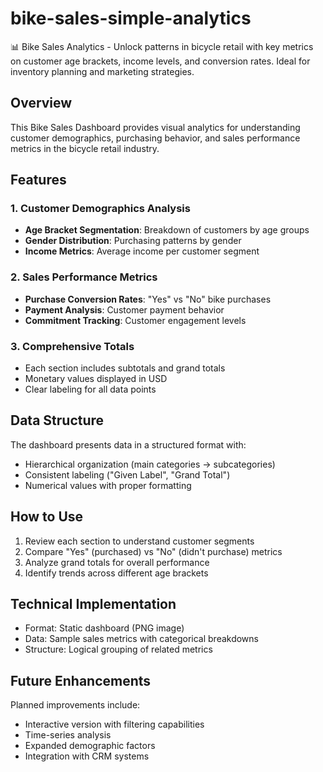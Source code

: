 # bike-sales-simple-analytics
📊 Bike Sales Analytics - Unlock patterns in bicycle retail with key metrics on customer age brackets, income levels, and conversion rates. Ideal for inventory planning and marketing strategies.
## Overview
This Bike Sales Dashboard provides visual analytics for understanding customer demographics, purchasing behavior, and sales performance metrics in the bicycle retail industry.

## Features

### 1. Customer Demographics Analysis
- **Age Bracket Segmentation**: Breakdown of customers by age groups
- **Gender Distribution**: Purchasing patterns by gender
- **Income Metrics**: Average income per customer segment

### 2. Sales Performance Metrics
- **Purchase Conversion Rates**: "Yes" vs "No" bike purchases
- **Payment Analysis**: Customer payment behavior
- **Commitment Tracking**: Customer engagement levels

### 3. Comprehensive Totals
- Each section includes subtotals and grand totals
- Monetary values displayed in USD
- Clear labeling for all data points

## Data Structure
The dashboard presents data in a structured format with:
- Hierarchical organization (main categories → subcategories)
- Consistent labeling ("Given Label", "Grand Total")
- Numerical values with proper formatting

## How to Use
1. Review each section to understand customer segments
2. Compare "Yes" (purchased) vs "No" (didn't purchase) metrics
3. Analyze grand totals for overall performance
4. Identify trends across different age brackets

## Technical Implementation
- Format: Static dashboard (PNG image)
- Data: Sample sales metrics with categorical breakdowns
- Structure: Logical grouping of related metrics

## Future Enhancements
Planned improvements include:
- Interactive version with filtering capabilities
- Time-series analysis
- Expanded demographic factors
- Integration with CRM systems
